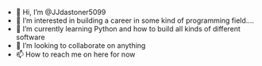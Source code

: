 - 👋 Hi, I’m @JJdastoner5099
- 👀 I’m interested in building a career in some kind of programming field....
- 🌱 I’m currently learning Python and how to build all kinds of different software
- 💞️ I’m looking to collaborate on anything
- 📫 How to reach me on here for now

<!---
JJdastoner5099/JJdastoner5099 is a ✨ special ✨ repository because its `README.md` (this file) appears on your GitHub profile.
You can click the Preview link to take a look at your changes.
--->
